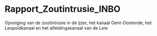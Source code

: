 # Rapport_Zoutintrusie_INBO
Opvolging van de zoutintrusie in de ijzer, het kanaal Gent-Oostende, het Leopoldkanaal en het afleidingskanaal van de Leie

